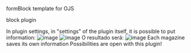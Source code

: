 formBlock template for OJS

block plugin

In plugin settings, in "settings" of the plugin itself, it is possible to put information:
![image](https://user-images.githubusercontent.com/114300053/216776911-9bd6e311-e171-4562-bda7-8e65d41dae41.png)
![image](https://user-images.githubusercontent.com/114300053/216776937-3859c9fa-a114-432d-8f5c-76746b163b73.png)
 O resultado será:
 ![image](https://user-images.githubusercontent.com/114300053/216776978-72d6f752-2df2-44d1-8b42-e54615a6a52b.png)
Each magazine saves its own information
Possibilities are open with this plugin!
